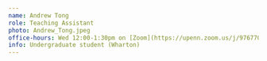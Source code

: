 ```yaml
---
name: Andrew Tong
role: Teaching Assistant
photo: Andrew_Tong.jpeg
office-hours: Wed 12:00-1:30pm on [Zoom](https://upenn.zoom.us/j/97677019744?pwd=ZlRvcElsWGtyVFo3UmxxcUxXQjFtQT09)
info: Undergraduate student (Wharton)
---
```

